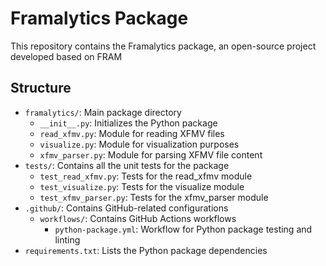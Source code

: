 # Framalytics Package

This repository contains the Framalytics package, an open-source project developed based on FRAM

## Structure

- `framalytics/`: Main package directory
  - `__init__.py`: Initializes the Python package
  - `read_xfmv.py`: Module for reading XFMV files
  - `visualize.py`: Module for visualization purposes
  - `xfmv_parser.py`: Module for parsing XFMV file content
- `tests/`: Contains all the unit tests for the package
  - `test_read_xfmv.py`: Tests for the read_xfmv module
  - `test_visualize.py`: Tests for the visualize module
  - `test_xfmv_parser.py`: Tests for the xfmv_parser module
- `.github/`: Contains GitHub-related configurations
  - `workflows/`: Contains GitHub Actions workflows
    - `python-package.yml`: Workflow for Python package testing and linting
- `requirements.txt`: Lists the Python package dependencies

